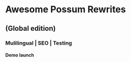 
# Awesome Possum Rewrites

<h2 class="fragment">(Global edition)</h2>
<h3 class="fragment">Mulilingual | SEO | Testing</h3>
<h4 class="fragment">Demo launch</h4>
